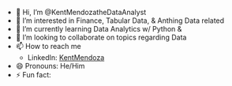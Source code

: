 - 👋 Hi, I’m @KentMendozatheDataAnalyst
- 👀 I’m interested in Finance, Tabular Data, & Anthing Data related
- 🌱 I’m currently learning Data Analytics w/ Python &
- 💞️ I’m looking to collaborate on topics regarding Data
- 📫 How to reach me
  - LinkedIn: [KentMendoza](https://www.linkedin.com/in/kent-mendoza/)
- 😄 Pronouns: He/Him
- ⚡ Fun fact: 
<!---
KentMendozatheDataAnalyst/KentMendozatheDataAnalyst is a ✨ special ✨ repository because its `README.md` (this file) appears on your GitHub profile.
You can click the Preview link to take a look at your changes.
--->
